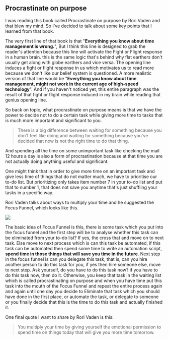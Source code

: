 ## Procrastinate on purpose

I was reading this book called Procrastinate on purpose by Rori Vaden and that blew my mind. So I've decided to talk about some key points that I learned from that book.

The very first line of that book is that "**Everything you know about time management is wrong.**", But I think this line is designed to grab the reader's attention because this line will activate the Fight or Flight response in a human brain. this is the same logic that's behind why flat earthers don't usually get along with globe earthers and vice versa. The opening line induces a fight or flight response in us which motivates us to read more because we don't like our belief system is questioned. A more realistic version of that line would be "**Everything you know about time management, might not work in the current age of high-speed technology**". And if you haven't noticed yet, this entire paragraph was the result of that fight or flight response induced in my brain while reading that genius opening line.

So back on topic, what procrastinate on purpose means is that we have the power to decide not to do a certain task while giving more time to tasks that is much more important and significant to you.

> There is a big difference between waiting for something because you don't feel like doing and waiting for something because you've decided that now is not the right time to do that thing. 

And spending all the time on some unimportant task like checking the mail 12 hours a day is also a form of procrastination because at that time you are not actually doing anything useful and significant.

One might think that in order to give more time on an important task and give less time of things that do not matter much, we have to prioritise our to-do list. But prioritizing only takes item number 7 in your to-do list and put that to number 1, that does not save you anytime that's just shuffling your tasks in a specific way.

Rori Vaden talks about ways to multiply your time and he suggested the Focus Funnel, which looks like this.

![](https://media.licdn.com/dms/image/C5112AQHHqx-CSzJHog/article-inline_image-shrink_1000_1488/0?e=1582761600&v=beta&t=jFAwsffnhM-qo0MaDjuiQj2La-IUmEbpgIGp8UnHvDE)

The basic idea of Focus Funnel is this, there is some task which you put into the focus funnel and the first step will be to analyse whether this task can be eliminated from your to-do list? If yes, the cross that and move on to next task. Else move to next process which is can this task be automated, if this task can be automated then spend some time to write an automation script, **spend time in those things that will save you time in the future**. Next step in the focus funnel is can you delegate this task, that is, can you hire another person to do this task for you, if yes then hire someone else, move to next step. Ask yourself, do you have to do this task now? if you have to do this task now, then do it. Otherwise, you keep that task in the waiting list which is called procrastinating on purpose and when you have time put this task into the mouth of the Focus Funnel and repeat the entire process again and again until one day you decide to Eliminate that task which you should have done in the first place, or automate the task, or delegate to someone or you finally decide that this is the time to do this task and actually finished it.

One final quote I want to share by Rori Vaden is this:

> You multiply your time by giving yourself the emotional permission to spend time on things today that will give you more time tomorrow. 
